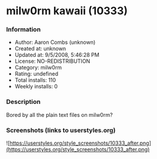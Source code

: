 # milw0rm kawaii (10333)

### Information
- Author: Aaron Combs (unknown)
- Created at: unknown
- Updated at: 9/5/2008, 5:46:28 PM
- License: NO-REDISTRIBUTION
- Category: milw0rm
- Rating: undefined
- Total installs: 110
- Weekly installs: 0


### Description
Bored by all the plain text files on milw0rm?


### Screenshots (links to userstyles.org)
![https://userstyles.org/style_screenshots/10333_after.png](https://userstyles.org/style_screenshots/10333_after.png)


